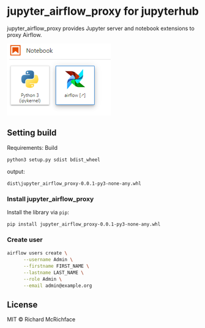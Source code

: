 # jupyter_airflow_proxy for jupyterhub

jupyter_airflow_proxy provides Jupyter server and notebook extensions to proxy Airflow.

![img.png](img.png)

## Setting build

Requirements:
Build

```bash
python3 setup.py sdist bdist_wheel
```
output: 
```
dist\jupyter_airflow_proxy-0.0.1-py3-none-any.whl
```

### Install jupyter_airflow_proxy

Install the library via `pip`:
```
pip install jupyter_airflow_proxy-0.0.1-py3-none-any.whl

```
### Create user

```bash
airflow users create \
      --username Admin \
      --firstname FIRST_NAME \
      --lastname LAST_NAME \
      --role Admin \
      --email admin@example.org
```

## License

MIT © Richard McRichface